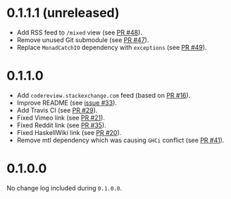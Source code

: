 # 0.1.1.1 (unreleased)

* Add RSS feed to `/mixed` view (see [PR #48]).
* Remove unused Git submodule (see [PR #47]).
* Replace `MonadCatchIO` dependency with `exceptions` (see [PR #49]).

[PR #49]: https://github.com/chrisdone/haskellnews/pull/48
[PR #48]: https://github.com/chrisdone/haskellnews/pull/48
[PR #47]: https://github.com/chrisdone/haskellnews/pull/47

# 0.1.1.0

* Add `codereview.stackexchange.com` feed (based on [PR #16]).
* Improve README (see [issue #33]).
* Add Travis CI (see [PR #29]).
* Fixed Vimeo link (see [PR #21]).
* Fixed Reddit link (see [PR #35]).
* Fixed HaskellWiki link (see [PR #20]).
* Remove mtl dependency which was causing `GHCi` conflict (see [PR #41]).

[PR #16]: https://github.com/chrisdone/haskellnews/pull/16
[issue #33]: https://github.com/chrisdone/haskellnews/issues/33
[PR #29]: https://github.com/chrisdone/haskellnews/pull/29
[PR #21]: https://github.com/chrisdone/haskellnews/pull/21
[PR #35]: https://github.com/chrisdone/haskellnews/pull/35
[PR #20]: https://github.com/chrisdone/haskellnews/pull/20
[PR #41]: https://github.com/chrisdone/haskellnews/pull/41

# 0.1.0.0

No change log included during `0.1.0.0`.
